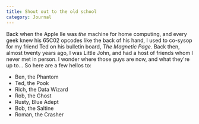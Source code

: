```yaml
---
title: Shout out to the old school
category: Journal
---
```


Back when the Apple IIe was *the* machine for home computing, and every
geek knew his 65C02 opcodes like the back of his hand, I used to
co-sysop for my friend Ted on his bulletin board, *The Magnetic Page*.
Back then, almost twenty years ago, I was Little John, and had a host of
friends whom I never met in person.  I wonder where those guys are now,
and what they're up to...  So here are a few hellos to:

* Ben, the Phantom
* Ted, the Pook
* Rich, the Data Wizard
* Rob, the Ghost
* Rusty, Blue Adept
* Bob, the Saltine
* Roman, the Crasher


